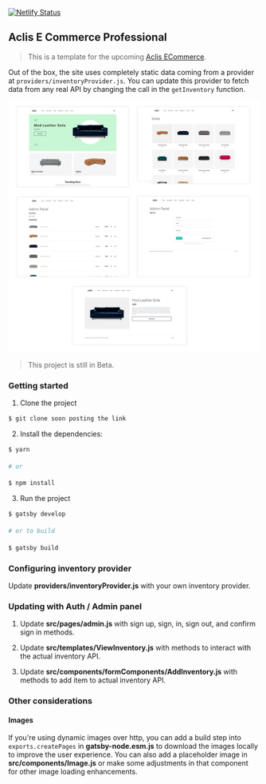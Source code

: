 [![Netlify Status](https://api.netlify.com/api/v1/badges/871aae5f-a469-46dd-96e7-4eaa9bf2ff7f/deploy-status)](https://app.netlify.com/sites/aclis-e-comm/deploys)
## Aclis E Commerce Professional

> This is a template for the upcoming  [Aclis ECommerce](https://aclis-e-comm.netlify.app/).


Out of the box, the site uses completely static data coming from a provider at `providers/inventoryProvider.js`. You can update this provider to fetch data from any real API by changing the call in the `getInventory` function.

![](design.jpg)

> This project is still in Beta.

### Getting started

1. Clone the project

```sh
$ git clone soon posting the link
```

2. Install the dependencies:

```sh
$ yarn

# or

$ npm install
```

3. Run the project

```sh
$ gatsby develop

# or to build

$ gatsby build
```

### Configuring inventory provider

Update __providers/inventoryProvider.js__ with your own inventory provider.

### Updating with Auth / Admin panel

1. Update __src/pages/admin.js__ with sign up, sign, in, sign out, and confirm sign in methods.

2. Update __src/templates/ViewInventory.js__ with methods to interact with the actual inventory API.

3. Update __src/components/formComponents/AddInventory.js__ with methods to add item to actual inventory API.

### Other considerations

#### Images

If you're using dynamic images over http, you can add a build step into `exports.createPages` in __gatsby-node.esm.js__ to download the images locally to improve the user experience. You can also add a placeholder image in __src/components/Image.js__ or make some adjustments in that component for other image loading enhancements.
